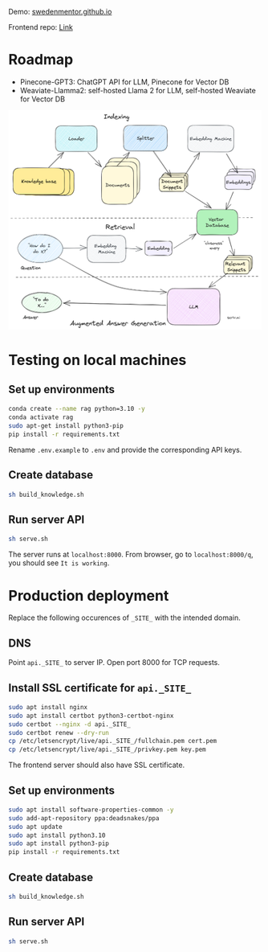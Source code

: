 Demo: [swedenmentor.github.io](https://swedenmentor.github.io)

Frontend repo: [Link](https://github.com/swedenmentor/swedenmentor.github.io)

# Roadmap
- Pinecone-GPT3: ChatGPT API for LLM, Pinecone for Vector DB
- Weaviate-Llamma2: self-hosted Llama 2 for LLM, self-hosted Weaviate for Vector DB

![roadmap.png](archive/roadmap.png)

# Testing on local machines

## Set up environments

```bash
conda create --name rag python=3.10 -y
conda activate rag
sudo apt-get install python3-pip
pip install -r requirements.txt
```

Rename `.env.example` to `.env` and provide the corresponding API keys.

## Create database

```bash
sh build_knowledge.sh
```

## Run server API

```bash
sh serve.sh
```
The server runs at `localhost:8000`. From browser, go to `localhost:8000/q`, you should see `It is working`.

# Production deployment

Replace the following occurences of `_SITE_` with the intended domain.

## DNS

Point `api._SITE_` to server IP. Open port 8000 for TCP requests.

## Install SSL certificate for `api._SITE_`

```bash
sudo apt install nginx
sudo apt install certbot python3-certbot-nginx
sudo certbot --nginx -d api._SITE_
sudo certbot renew --dry-run
cp /etc/letsencrypt/live/api._SITE_/fullchain.pem cert.pem
cp /etc/letsencrypt/live/api._SITE_/privkey.pem key.pem
```

The frontend server should also have SSL certificate.

## Set up environments

```bash
sudo apt install software-properties-common -y
sudo add-apt-repository ppa:deadsnakes/ppa
sudo apt update
sudo apt install python3.10
sudo apt install python3-pip
pip install -r requirements.txt
```

## Create database

```bash
sh build_knowledge.sh
```

## Run server API
```bash
sh serve.sh
```
